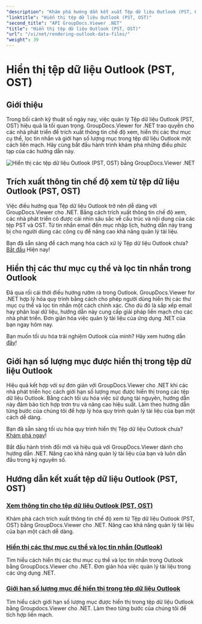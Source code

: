 ```yaml
---
"description": "Khám phá hướng dẫn kết xuất Tệp dữ liệu Outlook (PST, OST) với GroupDocs.Viewer cho .NET. Khám phá các kỹ thuật quản lý tài liệu hiệu quả một cách dễ dàng."
"linktitle": "Hiển thị tệp dữ liệu Outlook (PST, OST)"
"second_title": "API GroupDocs.Viewer .NET"
"title": "Hiển thị tệp dữ liệu Outlook (PST, OST)"
"url": "/vi/net/rendering-outlook-data-files/"
"weight": 39
---
```


# Hiển thị tệp dữ liệu Outlook (PST, OST)

## Giới thiệu

Trong bối cảnh kỹ thuật số ngày nay, việc quản lý Tệp dữ liệu Outlook (PST, OST) hiệu quả là tối quan trọng. GroupDocs.Viewer for .NET trao quyền cho các nhà phát triển để trích xuất thông tin chế độ xem, hiển thị các thư mục cụ thể, lọc tin nhắn và giới hạn số lượng mục trong tệp dữ liệu Outlook một cách liền mạch. Hãy cùng bắt đầu hành trình khám phá những điều phức tạp của các hướng dẫn này.

![Hiển thị các tệp dữ liệu Outlook (PST, OST) bằng GroupDocs.Viewer .NET](/viewer/rendering-outlook-data-files/image.png)

## Trích xuất thông tin chế độ xem từ tệp dữ liệu Outlook (PST, OST)
Việc điều hướng qua Tệp dữ liệu Outlook trở nên dễ dàng với GroupDocs.Viewer cho .NET. Bằng cách trích xuất thông tin chế độ xem, các nhà phát triển có được cái nhìn sâu sắc về cấu trúc và nội dung của các tệp PST và OST. Từ tin nhắn email đến mục nhập lịch, hướng dẫn này trang bị cho người dùng các công cụ để nâng cao khả năng quản lý tài liệu. 

Bạn đã sẵn sàng để cách mạng hóa cách xử lý Tệp dữ liệu Outlook chưa? [Bắt đầu](./get-view-info-outlook-data-file/) Hiện nay!

## Hiển thị các thư mục cụ thể và lọc tin nhắn trong Outlook
Đã qua rồi cái thời điều hướng rườm rà trong Outlook. GroupDocs.Viewer for .NET hợp lý hóa quy trình bằng cách cho phép người dùng hiển thị các thư mục cụ thể và lọc tin nhắn một cách chính xác. Cho dù đó là sắp xếp email hay phân loại dữ liệu, hướng dẫn này cung cấp giải pháp liền mạch cho các nhà phát triển. Đơn giản hóa việc quản lý tài liệu của ứng dụng .NET của bạn ngay hôm nay.

Bạn muốn tối ưu hóa trải nghiệm Outlook của mình? Hãy xem hướng dẫn [đây](./render-specific-folders-and-filter-messages-outlook/)!

## Giới hạn số lượng mục được hiển thị trong tệp dữ liệu Outlook
Hiệu quả kết hợp với sự đơn giản với GroupDocs.Viewer cho .NET khi các nhà phát triển học cách giới hạn số lượng mục được hiển thị trong các tệp dữ liệu Outlook. Bằng cách tối ưu hóa việc sử dụng tài nguyên, hướng dẫn này đảm bảo tích hợp trơn tru và nâng cao hiệu suất. Làm theo hướng dẫn từng bước của chúng tôi để hợp lý hóa quy trình quản lý tài liệu của bạn một cách dễ dàng.

Bạn đã sẵn sàng tối ưu hóa quy trình hiển thị Tệp dữ liệu Outlook chưa? [Khám phá ngay](./limit-items-to-render-outlook-data-files/)!

Bắt đầu hành trình đổi mới và hiệu quả với GroupDocs.Viewer dành cho hướng dẫn .NET. Nâng cao khả năng quản lý tài liệu của bạn và luôn dẫn đầu trong kỷ nguyên số.
## Hướng dẫn kết xuất tệp dữ liệu Outlook (PST, OST)
### [Xem thông tin cho tệp dữ liệu Outlook (PST, OST)](./get-view-info-outlook-data-file/)
Khám phá cách trích xuất thông tin chế độ xem từ Tệp dữ liệu Outlook (PST, OST) bằng GroupDocs.Viewer cho .NET. Nâng cao khả năng quản lý tài liệu của bạn một cách dễ dàng.
### [Hiển thị các thư mục cụ thể và lọc tin nhắn (Outlook)](./render-specific-folders-and-filter-messages-outlook/)
Tìm hiểu cách hiển thị các thư mục cụ thể và lọc tin nhắn trong Outlook bằng GroupDocs.Viewer cho .NET. Đơn giản hóa việc quản lý tài liệu trong các ứng dụng .NET.
### [Giới hạn số lượng mục để hiển thị trong tệp dữ liệu Outlook](./limit-items-to-render-outlook-data-files/)
Tìm hiểu cách giới hạn số lượng mục được hiển thị trong tệp dữ liệu Outlook bằng Groupdocs.Viewer cho .NET. Làm theo từng bước của chúng tôi để tích hợp liền mạch.